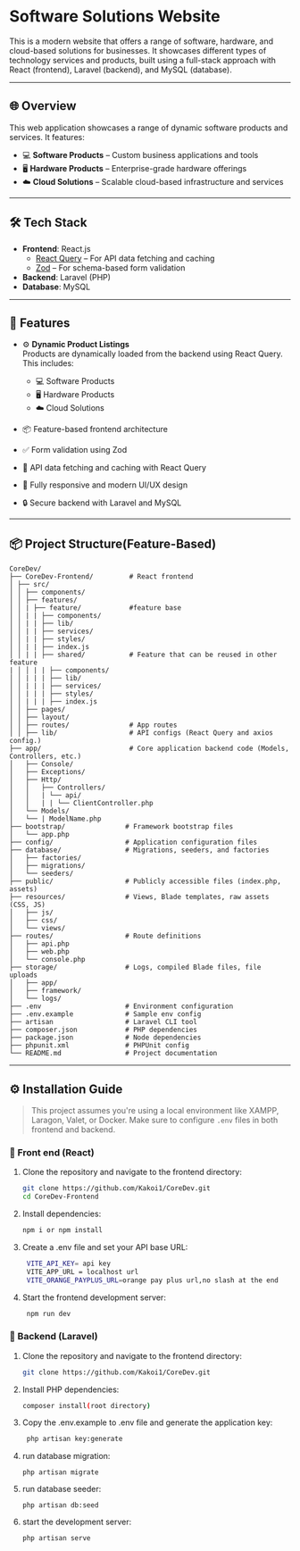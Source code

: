 
# Software Solutions Website

This is a modern website that offers a range of software, hardware, and cloud-based solutions for businesses. It showcases different types of technology services and products, built using a full-stack approach with React (frontend), Laravel (backend), and MySQL (database).


---

## 🌐 Overview

This web application showcases a range of dynamic software products and services. It features:

- 💻 **Software Products** – Custom business applications and tools  
- 🖥️ **Hardware Products** – Enterprise-grade hardware offerings  
- ☁️ **Cloud Solutions** – Scalable cloud-based infrastructure and services

---

## 🛠 Tech Stack

- **Frontend**: React.js  
  - [React Query](https://tanstack.com/query/latest) – For API data fetching and caching  
  - [Zod](https://zod.dev/) – For schema-based form validation  
- **Backend**: Laravel (PHP)  
- **Database**: MySQL

---

## 🚀 Features

- ⚙️ **Dynamic Product Listings**  
  Products are dynamically loaded from the backend using React Query. This includes:

  - 💻 Software Products  
  - 🖥️ Hardware Products  
  - ☁️ Cloud Solutions

- 📦 Feature-based frontend architecture  
- ✅ Form validation using Zod  
- 🔄 API data fetching and caching with React Query  
- 📱 Fully responsive and modern UI/UX design  
- 🔒 Secure backend with Laravel and MySQL  


---

## 📦 Project Structure(Feature-Based)
```
CoreDev/
├── CoreDev-Frontend/         # React frontend
│ ├── src/
│ │ ├── components/
│ │ ├── features/
│ │ | ├── feature/            #feature base
│ │ | | ├── components/
│ │ | | ├── lib/
│ │ | | ├── services/
│ │ | | ├── styles/
│ │ | | ├── index.js          
│ │ | | ├── shared/           # Feature that can be reused in other feature
| │ │ | | ├── components/
│ │ | | | ├── lib/
│ │ | | | ├── services/
│ │ | | | ├── styles/
│ │ | | | ├── index.js        
│ │ ├── pages/
│ │ ├── layout/
│ │ ├── routes/               # App routes
│ │ ├── lib/                  # API configs (React Query and axios config.)
├── app/                      # Core application backend code (Models, Controllers, etc.)
│   ├── Console/
│   ├── Exceptions/
│   ├── Http/
│   │   ├── Controllers/
│   │   | └── api/
│   │   | | └── ClientController.php
│   └── Models/
│   └── | ModelName.php
├── bootstrap/               # Framework bootstrap files
│   └── app.php
├── config/                  # Application configuration files
├── database/                # Migrations, seeders, and factories
│   ├── factories/
│   ├── migrations/
│   └── seeders/
├── public/                  # Publicly accessible files (index.php, assets)
├── resources/               # Views, Blade templates, raw assets (CSS, JS)
│   ├── js/
│   ├── css/
│   └── views/
├── routes/                  # Route definitions
│   ├── api.php
│   ├── web.php
│   └── console.php
├── storage/                 # Logs, compiled Blade files, file uploads
│   ├── app/
│   ├── framework/
│   └── logs/
├── .env                     # Environment configuration
├── .env.example             # Sample env config
├── artisan                  # Laravel CLI tool
├── composer.json            # PHP dependencies
├── package.json             # Node dependencies
├── phpunit.xml              # PHPUnit config
└── README.md                # Project documentation
```

---

## ⚙️ Installation Guide

> This project assumes you're using a local environment like XAMPP, Laragon, Valet, or Docker. Make sure to configure `.env` files in both frontend and backend.

### 🔧 Front end (React)

1. Clone the repository and navigate to the frontend directory:
   ```bash
   git clone https://github.com/Kakoi1/CoreDev.git
   cd CoreDev-Frontend
   ```

2. Install dependencies:
   ```bash
   npm i or npm install
   ```
  
3. Create a .env file and set your API base URL:
   ```bash
    VITE_API_KEY= api key
    VITE_APP_URL = localhost url
    VITE_ORANGE_PAYPLUS_URL=orange pay plus url,no slash at the end
   ```

4. Start the frontend development server:
   ```bash
    npm run dev
   ```


### 🔧 Backend (Laravel)

1. Clone the repository and navigate to the frontend directory:
   ```bash
   git clone https://github.com/Kakoi1/CoreDev.git
   ```

2. Install PHP dependencies:
   ```bash
   composer install(root directory)
   ```

3. Copy the .env.example to .env file and generate the application key:
   ```bash
    php artisan key:generate

   ```

4. run database migration:
    ``` 
    php artisan migrate

   ```

4. run database seeder:
    ``` 
    php artisan db:seed 
    ```

4.  start the development server:
    ``` 
    php artisan serve

    ```



